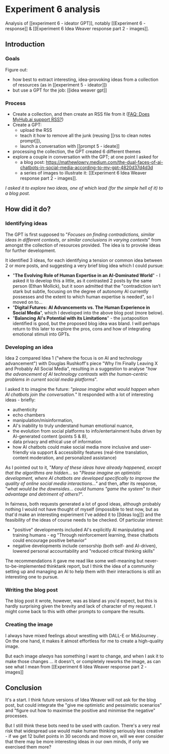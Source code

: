 # Experiment 6 analysis

Analysis of [[experiment 6 - ideator GPT]], notably [[Experiment 6 - response]] & [[Experiment 6 Idea Weaver response part 2 - images]].

## Introduction

### Goals

Figure out:

* how best to extract interesting, idea-provoking ideas from a collection of resources (as in [[experiment 5 - ideator]])
* but use a GPT for the job: [[idea weaver gpt]]

### Process

* Create a collection, and then create an RSS file from it ([FAQ: Does MyHub.ai support RSS?](https://myhub.ai/items/faq-are-there-rss-feeds))
* Create a GPT: 
	* upload the RSS 
	* teach it how to remove all the junk (reusing [[rss to clean notes prompt]]), 
	*  launch a conversation with [[prompt 5 - ideate]] 
* processing the collection, the GPT created 6 different themes
* explore a couple in conversation with the GPT; at one point I asked for 
	* a blog post: https://mathewlowry.medium.com/the-dual-faces-of-ai-chatbots-in-social-media-according-to-my-gpt-4820d37d4d3d
	* a series of images to illustrate it:  [[Experiment 6 Idea Weaver response part 2 - images]].

*I asked it to explore two ideas, one of which lead (for the simple hell of it) to a blog post.*

## How did it do?
### Identifying ideas

The GPT is first supposed to "*Focuses on finding contradictions, similar ideas in different contexts, or similar conclusions in varying contexts*" from amongst the collection of resources provided. The idea is to provoke ideas for further development.

It identified 3 ideas, for each identifying a tension or common idea between 2 or more posts, and suggesting a very brief blog idea which I could pursue:

- "**The Evolving Role of Human Expertise in an AI-Dominated World**" - I asked it to develop this a little, as it contrasted 2 posts by the same person (Ethan Mollick), but it soon admitted that the "contradiction isn’t stark but subtle, focusing on the degree of autonomy AI currently possesses and the extent to which human expertise is needed", so I moved on to...
- "**Digital Futures: AI Advancements vs. The Human Experience in Social Media**", which I developed into the above blog post (more below).
- "**Balancing AI's Potential with its Limitations**" - the juxtaposition identified is good, but the proposed blog idea was bland. I will perhaps return to this later to explore the pros, cons and how of integrating emotional stimuli into GPTs.

### Developing an idea

Idea 2 compared Idea 1 ("where the focus is on AI and technology advancement") with Douglas Rushkoff's piece "Why I’m Finally Leaving X and Probably All Social Media", resulting in a suggestion to analyse "*how the advancement of AI technology contrasts with the human-centric problems in current social media platforms*".

I asked it to imagine the future: "*please imagine what would happen when AI chatbots join the conversation.*" It responded with a lot of interesting ideas - briefly: 

* authenticity
* echo chambers
* manipulation/misinformation, 
* AI's inability to truly understand human emotional nuance, 
* the evolution from social platforms to info/entertainment hubs driven by AI-generated content (points 5 & 8), 
* data privacy and ethical use of information 
* how AI chatbots could make social media more inclusive and user-friendly via support & accessibility features (real-time translation, content moderation, and personalized assistance) 
 
As I pointed out to it, "*Many of these ideas have already happened, except that the algorithms are hidden*... so "*Please imagine an optimistic development, where AI chatbots are developed specifically to improve the quality of online social media interactions..."* and then, after its response, "*what would be the downsides... could humans "game the system" to their advantage and detriment of others?*".

In fairness, both requests generated a lot of good ideas, although probably nothing I would not have thought of myself (impossible to test now, but as that'd make an interesting experiment I've added it to [[Ideas log]]) and the feasibility of the ideas of course needs to be checked. Of particular interest:

* "positive" developments included AI's explicitly AI manipulating and training humans - eg "Through reinforcement learning, these chatbots could encourage positive behavior"
* negative developments include censorship (both self- and AI-driven), lowered personal accountability and "reduced critical thinking skills"

The recommendations it gave me read like some well-meaning but never-to-be-implemented thinktank report, but I think the idea of a community setting up and managing an AI to help them with their interactions is still an interesting one to pursue.

### Writing the blog post

The blog post it wrote, however, was as bland as you'd expect, but this is hardly surprising given the brevity and lack of character of my request. I might come back to this with other prompts to compare the results.

### Creating the image

I always have mixed feelings about wrestling with DALL-E or MidJourney . On the one hand, it makes it almost effortless for me to create a high-quality image. 

But each image *always* has something I want to change, and when I ask it to make those changes ... it doesn't, or completely reworks the image, as can see what I mean from [[Experiment 6 Idea Weaver response part 2 - images]]

## Conclusion

It's a start. I think future versions of Idea Weaver will not ask for the blog post, but could integrate the "give me optimistic and pessimistic scenarios" and "figure out how to maximise the positive and minimise the negative" processes. 

But I still think these bots need to be used with caution. There's a very real risk that widespread use would make human thinking seriously less creative - if we get 12 bullet points in 30 seconds and move on, will we ever consider that there may be more interesting ideas in our own minds, if only we exercised them more?







